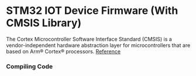 

# STM32 IOT Device Firmware (With CMSIS Library)

The Cortex Microcontroller Software Interface Standard (CMSIS) is a 
vendor-independent hardware abstraction layer for microcontrollers that 
are based on Arm® Cortex® processors. [Reference](https://developer.arm.com/tools-and-software/embedded/cmsis)


### Compiling Code

